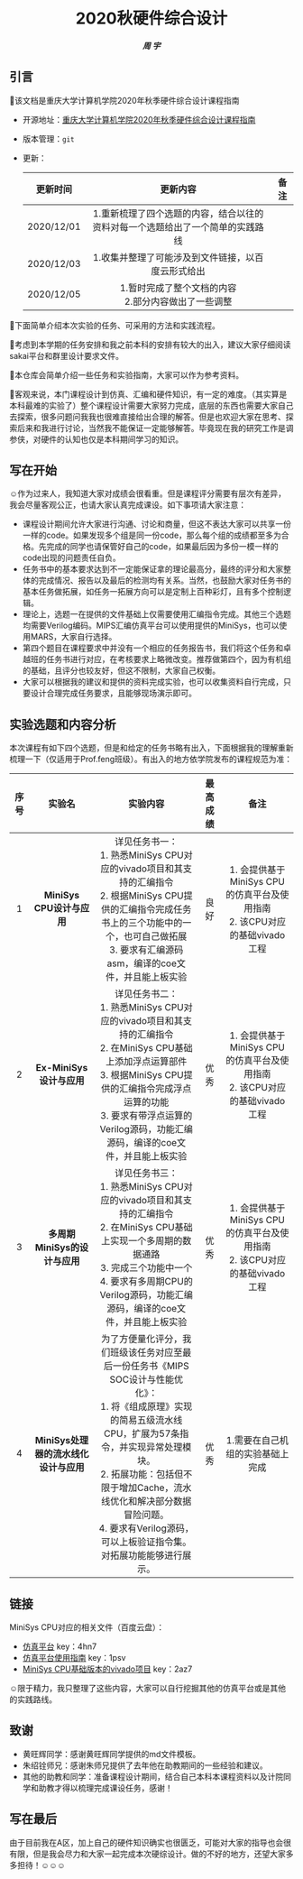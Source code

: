 <h1 align='center'>2020秋硬件综合设计</h1>

<h5 align='center'> 周  宇 </h5> 

## 引言

:slightly_smiling_face:该文档是重庆大学计算机学院2020年秋季硬件综合设计课程指南 

- 开源地址：[重庆大学计算机学院2020年秋季硬件综合设计课程指南](https://github.com/zhouyu1996/MiniSys-CPU)

- 版本管理：`git`

- 更新：

  |  更新时间  |                           更新内容                           | 备注 |
  | :--------: | :----------------------------------------------------------: | :--: |
  | 2020/12/01 | 1.重新梳理了四个选题的内容，结合以往的资料对每一个选题给出了一个简单的实践路线 |      |
  | 2020/12/03 |      1.收集并整理了可能涉及到文件链接，以百度云形式给出      |      |
  | 2020/12/05 |   1.暂时完成了整个文档的内容<br />2.部分内容做出了一些调整   |      |


:slightly_smiling_face:下面简单介绍本次实验的任务、可采用的方法和实践流程。

:slightly_smiling_face:考虑到本学期的任务安排和我之前本科的安排有较大的出入，建议大家仔细阅读sakai平台和群里设计要求文件。

:slightly_smiling_face:本仓库会简单介绍一些任务和实验指南，大家可以作为参考资料。

:slightly_smiling_face:客观来说，本门课程设计到仿真、汇编和硬件知识，有一定的难度。（其实算是本科最难的实验了）整个课程设计需要大家努力完成，底层的东西也需要大家自己去探索，很多问题问我我也很难直接给出合理的解答。但是也欢迎大家在思考、探索后来和我进行讨论，当然我不能保证一定能够解答。毕竟现在我的研究工作是调参侠，对硬件的认知也仅是本科期间学习的知识。

## 写在开始

:relaxed:作为过来人，​我知道大家对成绩会很看重。但是课程评分需要有层次有差异，我会尽量客观公正，也请大家认真完成课设。如下事项请大家注意：

- 课程设计期间允许大家进行沟通、讨论和商量，但这不表达大家可以共享一份一样的code。如果发现多个组是同一份code，那么每个组的成绩都至多为合格。先完成的同学也请保管好自己的code，如果最后因为多份一模一样的code出现的问题责任自负。
- 任务书中的基本要求达到不一定能保证拿的理论最高分，最终的评分和大家整体的完成情况、报告以及最后的检测均有关系。当然，也鼓励大家对任务书的基本任务做拓展，如任务一拓展方向可以是定制上百种彩灯，且有多个控制逻辑。
- 理论上，选题一在提供的文件基础上仅需要使用汇编指令完成。其他三个选题均需要Verilog编码。MIPS汇编仿真平台可以使用提供的MiniSys，也可以使用MARS，大家自行选择。
- 第四个题目在课程要求中并没有一个相应的任务报告书，我们将这个任务和卓越班的任务书进行对应，在考核要求上略微改变。推荐做第四个，因为有机组的基础，且评分也较友好，但这不限制，大家自己权衡。
- 大家可以根据我的建议和提供的资料完成实验，也可以收集资料自行完成，只要设计合理完成任务要求，且能够现场演示即可。

## 实验选题和内容分析

本次课程有如下四个选题，但是和给定的任务书略有出入，下面根据我的理解重新梳理一下（仅适用于Prof.feng班级）。有出入的地方依学院发布的课程规范为准：

| 序号 |                实验名                 |                           实验内容                           | 最高成绩 |                             备注                             |
| :--: | :-----------------------------------: | :----------------------------------------------------------: | :------: | :----------------------------------------------------------: |
|  1   |       **MiniSys CPU设计与应用**       | 详见任务书一：<br />1. 熟悉MiniSys CPU对应的vivado项目和其支持的汇编指令 <br />2. 根据MiniSys CPU提供的汇编指令完成任务书上的三个功能中的一个，也可自己做拓展<br />3. 要求有汇编源码asm，编译的coe文件，并且能上板实验 |   良好   | 1. 会提供基于MiniSys CPU的仿真平台及使用指南<br />2. 该CPU对应的基础vivado工程 |
|  2   |       **Ex-MiniSys设计与应用**        | 详见任务书二：<br />1. 熟悉MiniSys CPU对应的vivado项目和其支持的汇编指令<br />2. 在MiniSys CPU基础上添加浮点运算部件<br />3. 根据MiniSys CPU提供的汇编指令完成浮点运算的功能<br />3. 要求有带浮点运算的Verilog源码，功能汇编源码，编译的coe文件，并且能上板实验 |   优秀   | 1. 会提供基于MiniSys CPU的仿真平台及使用指南<br />2. 该CPU对应的基础vivado工程 |
|  3   |     **多周期MiniSys的设计与应用**     | 详见任务书三：<br />1. 熟悉MiniSys CPU对应的vivado项目和其支持的汇编指令<br />2. 在MiniSys CPU基础上实现一个多周期的数据通路<br />3. 完成三个功能中一个<br />4. 要求有多周期CPU的Verilog源码，功能汇编源码，编译的coe文件，并且能上板实验 |   优秀   | 1. 会提供基于MiniSys CPU的仿真平台及使用指南<br />2. 该CPU对应的基础vivado工程 |
|  4   | **MiniSys处理器的流水线化设计与应用** | 为了方便量化评分，我们班级该任务对应至最后一份任务书《MIPS SOC设计与性能优化》：<br />1. 将《组成原理》实现的简易五级流水线CPU，扩展为57条指令，并实现异常处理模块。<br />2. 拓展功能：包括但不限于增加Cache，流水线优化和解决部分数据冒险问题。<br />4. 要求有Verilog源码，可以上板验证指令集。对拓展功能能够进行展示。 |   优秀   |               1.需要在自己机组的实验基础上完成               |

## 链接

MiniSys CPU对应的相关文件（百度云盘）：

- [仿真平台](https://pan.baidu.com/s/1u_Bh-999_ZOF6EmFtnGETw)    key：4hn7
- [仿真平台使用指南](https://pan.baidu.com/s/1vsDDCLrO6iUR9KUM8_g9ug) key：1psv
- [MiniSys CPU基础版本的vivado项目](https://pan.baidu.com/s/1CMEhENK5E6Wl5MkDEv1y4Q) key：2az7

:relaxed:限于精力，我只整理了这些内容，大家可以自行挖掘其他的仿真平台或是其他的实践路线。

## 致谢

- 黄旺辉同学：感谢黄旺辉同学提供的md文件模板。
- 朱绍铨师兄：感谢朱师兄提供了去年他在助教期间的一些经验和建议。
- 其他的助教和同学：准备课程设计期间，结合自己本科本课程资料以及计院同学和助教才得以梳理完成课设任务，感谢！

## 写在最后

由于目前我在A区，加上自己的硬件知识确实也很匮乏，可能对大家的指导也会很有限，但是我会尽力和大家一起完成本次硬综设计。做的不好的地方，还望大家多多担待！:relaxed::relaxed::relaxed: